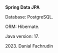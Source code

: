 **Spring Data JPA**

<p>Database: PostgreSQL.</p>
<p>ORM: Hibernate.</p>
<p>Java version: 17.</p>

<p>2023. Danial Fachrudin</p>
